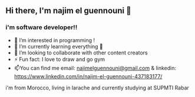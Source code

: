 ## Hi there, I'm najim el guennouni  👋




### i'm software developer!!

- 👀 I’m interested in programming !
- 🌱 I’m currently learning everything 🤣
- 👯 I’m looking to collaborate with other content creators
- ⚡ Fun fact: I love to draw and go gym
- 📫You can find me email: najimelguennouni@gmail.com & linkedin: https://www.linkedin.com/in/najim-el-guennouni-437183177/

i'm from Morocco, living in larache and currently studying at SUPMTI Rabar 

<!---
najim-el-guennouni/najim-el-guennouni is a ✨ special ✨ repository because its `README.md` (this file) appears on your GitHub profile.
You can click the Preview link to take a look at your changes.
--->
